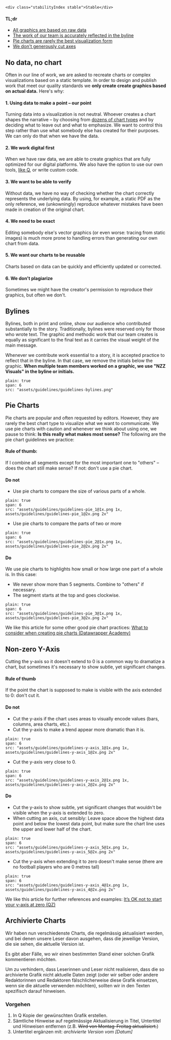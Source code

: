 ```html|span-1,no-source,plain
<div class="stabilityIndex stable">Stable</div>
```

#### TL;dr
- [All graphics are based on raw data](https://nzzdev.github.io/Storytelling-Styleguide/#/charts-guidelines?a=no-data-no-chart)
- [The work of our team is accurately reflected in the byline](https://nzzdev.github.io/Storytelling-Styleguide/#/charts-guidelines?a=bylines)
- [Pie charts are rarely the best visualization form](https://nzzdev.github.io/Storytelling-Styleguide/#/charts-guidelines?a=pie-charts)
- [We don't generously cut axes](https://nzzdev.github.io/Storytelling-Styleguide/#/charts-guidelines?a=non-zero-y-axis)


## No data, no chart
Often in our line of work, we are asked to recreate charts or complex visualizations based on a static template. In order to design and publish work that meet our quality standards we **only create create graphics based on actual data.** Here's why:

#### 1. Using data to make a point – our point
Turning data into a visualization is not neutral. Whoever creates a chart shapes the narrative – by choosing from [dozens of chart types](https://github.com/ft-interactive/chart-doctor/tree/master/visual-vocabulary) and by deciding what to leave out and what to emphasize. We want to control this step rather than use what somebody else has created for their purposes. We can only do that when we have the data.

#### 2. We work digital first
When we have raw data, we are able to create graphics that are fully optimized for our digital platforms. We also have the option to use our own tools, [like Q](https://q.st.nzz.ch/), or write custom code.

#### 3. We want to be able to verify
Without data, we have no way of checking whether the chart correctly represents the underlying data. By using, for example, a static PDF as the only reference, we (unkowningly) reproduce whatever mistakes have been made in creation of the original chart.

#### 4. We need to be exact
Editing somebody else's vector graphics (or even worse: tracing from static images) is much more prone to handling errors than generating our own chart from data.

#### 5. We want our charts to be reusable
Charts based on data can be quickly and efficiently updated or corrected.

#### 6. We don't plagiarize
Sometimes we might have the creator's permission to reproduce their graphics, but often we don't.


## Bylines
Bylines, both in print and online, show our audience who contributed substantially to the story. Traditionally, bylines were reserved only for those who wrote text. The graphic and methodic work that our team creates is equally as significant to the final text as it carries the visual weight of the main message.

Whenever we contribute work essential to a story, it is accepted practice to reflect that in the byline. In that case, we remove the initials below the graphic. **When multiple team members worked on a graphic, we use "NZZ Visuals" in the byline or initials.**


```image
plain: true
span: 6
src: "assets/guidelines/guidelines-bylines.png"
```



## Pie Charts
Pie charts are popular and often requested by editors. However, they are rarely the best chart type to visualize what we want to communicate. We use pie charts with caution and whenever we think about using one, we pause to think: **Is this really what makes most sense?** The following are the pie chart guidelines we practice:

#### Rule of thumb:
If I combine all segments except for the most important one to "others" – does the chart still make sense?  If not: don't use a pie chart.

#### Do not

- Use pie charts to compare the size of various parts of a whole.

```image
plain: true
span: 6
src: "assets/guidelines/guidelines-pie_1@1x.png 1x, assets/guidelines/guidelines-pie_1@2x.png 2x"
```

- Use pie charts to compare the parts of two or more

```image
plain: true
span: 6
src: "assets/guidelines/guidelines-pie_2@1x.png 1x, assets/guidelines/guidelines-pie_2@2x.png 2x"
```

#### Do

We use pie charts to highlights how small or how large one part of a whole is.
In this case:
- We never show more than 5 segments. Combine to "others" if necessary.
- The segment starts at the top and goes clockwise.

```image
plain: true
span: 6
src: "assets/guidelines/guidelines-pie_3@1x.png 1x, assets/guidelines/guidelines-pie_3@2x.png 2x"
```

We like this article for some other good pie chart practices: [What to consider when creating pie charts (Datawrapper Academy)](https://academy.datawrapper.de/article/127-what-to-consider-when-creating-a-pie-chart)

## Non-zero Y-Axis

Cutting the y-axis so it doesn't extend to 0 is a common way to dramatize a chart, but sometimes it's necessary to show subtle, yet significant changes.

#### Rule of thumb

If the point the chart is supposed to make is visible with the axis extended to 0: don't cut it.

#### Do not

- Cut the y-axis if the chart uses areas to visually encode values (bars, columns, area charts, etc.).
- Cut the y-axis to make a trend appear more dramatic than it is.

```image
plain: true
span: 6
src: "assets/guidelines/guidelines-y-axis_1@1x.png 1x, assets/guidelines/guidelines-y-axis_1@2x.png 2x"
```

- Cut the y-axis very close to 0.

```image
plain: true
span: 6
src: "assets/guidelines/guidelines-y-axis_2@1x.png 1x, assets/guidelines/guidelines-y-axis_2@2x.png 2x"
```

#### Do

- Cut the y-axis to show subtle, yet significant changes that wouldn't be visible when the y-axis is extended to zero.
- When cutting an axis, cut sensibly: Leave space above the highest data point and below the lowest data point, but make sure the chart line uses the upper and lower half of the chart.

```image
plain: true
span: 6
src: "assets/guidelines/guidelines-y-axis_5@1x.png 1x, assets/guidelines/guidelines-y-axis_5@2x.png 2x"
```

- Cut the y-axis when extending it to zero doesn't make sense (there are no football players who are 0 metres tall)

```image
plain: true
span: 6
src: "assets/guidelines/guidelines-y-axis_4@1x.png 1x, assets/guidelines/guidelines-y-axis_4@2x.png 2x"
```

We like this article for further references and examples: [It’s OK not to start your y-axis at zero (QZ)](https://qz.com/418083/its-ok-not-to-start-your-y-axis-at-zero/)

## Archivierte Charts

Wir haben nun verschiedenste Charts, die regelmässig aktualisiert werden, und bei denen unsere Leser davon ausgehen, dass die jeweilige Version, die sie sehen, die aktuelle Version ist.

Es gibt aber Fälle, wo wir einen bestimmten Stand einer solchen Grafik kommentieren möchten.

Um zu verhindern, dass Leserinnen und Leser nicht realisieren, dass die so archivierte Grafik nicht aktuelle Daten zeigt (oder wir selber oder andere Redaktorinnen und Redaktoren fälschlicherweise diese Grafik einsetzen, wenn sie die aktuelle verwenden möchten), sollten wir in den Texten spezifisch darauf hinweisen.

### Vorgehen

1. In Q Kopie der gewünschten Grafik erstellen.
2. Sämtliche Hinweise auf regelmässige Aktualisierung in Titel, Untertitel und Hinweisen entfernen (z.B. ~~Wird von Montag–Freitag aktualisiert.~~)
3. Untertitel ergänzen mit: _archivierte Version vom [Datum]_